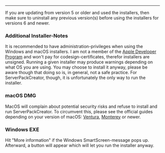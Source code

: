
---

If you are updating from version 5 or older and used the installers, then make sure to uninstall any previous version(s)
before using the installers for versions 6 and newer.

### Additional Installer-Notes

It is recommended to have administration-privileges when using the Windows and macOS installers.
I am not a member of the [Apple Developer Program](https://developer.apple.com/programs/) and won't pay for codesign-certificates, therefor installers are unsigned.
Running a given installer may produce warnings depending on what OS you are using. You may choose to install it anyway, please be aware though that doing so is, in general, not a safe practice. For ServerPackCreator, though, it is unfortunately the only way to run the installer.

### macOS DMG

MacOS will complain about potential security risks and refuse to install and run ServerPackCreator. To circumvent this, please see the official guides depending on your version of macOS: [Ventura](https://support.apple.com/guide/mac-help/open-a-mac-app-from-an-unidentified-developer-mh40616/mac), [Monterey](https://support.apple.com/guide/mac-help/open-a-mac-app-from-an-unidentified-developer-mh40616/12.0/mac/12.0) or newer.

### Windows EXE

Hit "More information" if the Windows SmartScreen-message pops up. Afterward, a button will appear which will let you run the installer anyway.